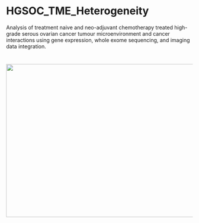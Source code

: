 # HGSOC_TME_Heterogeneity

Analysis of treatment naive and neo-adjuvant chemotherapy treated high-grade serous ovarian cancer tumour microenvironment and cancer interactions using gene expression, whole exome sequencing, and imaging data integration.

#
<p align="center">
  <img src="https://github.com/cansysbio/HGSOC_TME_Heterogeneity/blob/Graphical-abstract/0.GraphicalAbstract/OVCT_GraphicalAbstract_Rebuttal_ng.pdf" width="520" height="412"></div>
</p>
